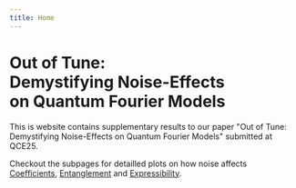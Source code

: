```yaml
---
title: Home
---
```

# Out of Tune: <br> Demystifying Noise-Effects <br> on Quantum Fourier Models

This is website contains supplementary results to our paper "Out of Tune: Demystifying Noise-Effects on Quantum Fourier Models" submitted at QCE25.

Checkout the subpages for detailled plots on how noise affects [Coefficients](coefficients.md), [Entanglement](entanglement.md) and [Expressibility](expressibility.md).